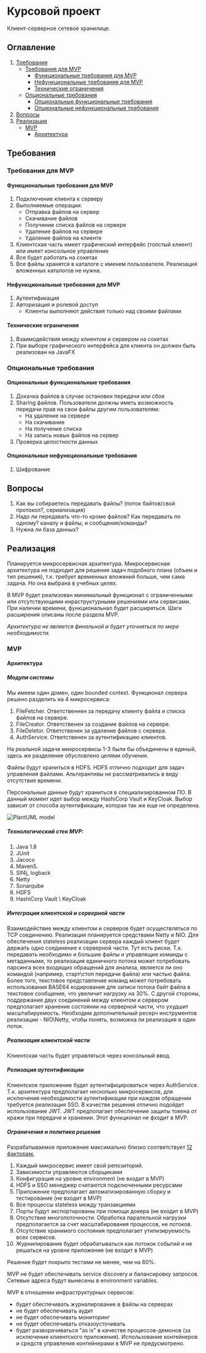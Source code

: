 # Курсовой проект
Клиент-серверное сетевое хранилице.

## Оглавление
1. [Требования](#требования)
   - [Требования для MVP](#требования-для-mvp)
     - [Функциональные требования для MVP](#функциональные-требования-для-mvp)
     - [Нефункциональные требования для MVP](#нефункциональные-требования-для-mvp)
     - [Технические ограничения](#технические-ограничения)
   - [Опциональные требования](#опциональные-требования)
     - [Опциональные функциональные требования](#опциональные-функциональные-требования)
     - [Опциональные нефункциональные требования](#опциональные-нефункциональные-требования)
2. [Вопросы](#вопросы)
3. [Реализация](#реализация)
   - [MVP](#mvp)
     - [Архитектура](#архитектура)

## Требования
### Требования для MVP
#### Функциональные требования для MVP
1. Подключение клиента к серверу
2. Выполняемые операции:
   - Отправка файлов на сервер
   - Скачивание файлов
   - Получение списка файлов на сервере
   - Удаление файлов на сервере
   - Удаление файлов на клиенте
3. Клиентская часть имеет графический интерфейс (толстый клиент) или имеет консольное управление
4. Все будет работать на сокетах
5. Все файлы хранятся в каталоге с именем пользователя. Реализация вложенных каталогов не нужна.

#### Нефункциональные требования для MVP
1. Аутентификация
2. Авторизация и ролевой доступ
   - Клиенты выполняют действия только над своими файлами

#### Технические ограничения
1. Взаимодействия между клиентом и сервером на сокетах
2. При выборе графического интерфейса для клиента он должен быть реализован на JavaFX

### Опциональные требования
#### Опциональные функциональные требования
1. Докачка файлов в случае остановки передачи или сбоя
2. Sharing файлов. Пользователи должны иметь возможность передачи прав на свои файлы другим пользователям:
   - На удаление на сервере
   - На скачивание
   - На получение списка
   - На запись новых файлов на сервер
3. Проверка целостности данных

#### Опциональные нефункциональные требования
1. Шифрование

## Вопросы
1. Как вы собираетесь передавать файлы? (поток байтов/свой протокол?, сериализация)
2. Надо ли передавать что-то кроме файлов? Как передавать по одному? каналу и файлы, и сообщения/команды?
3. Нужна ли база данных?

## Реализация

Планируется микросервисная архитектура. Микросервисная архитектура не подходит для решения задач подобного плана (объем и тип решения), т.к. требует временных вложений больше, чем сама задача. Но она выбрана в учебных целях.

В MVP будет реализован минимальный функционал с ограниченными или отсутствующими инраструктурными решениями или сервисами. При наличии времени, функциональнал будет расширяться. Шаги расширения описаны после раздела MVP.

*Архитектура не является финальной и будет уточняться по мере необходимости.*

### MVP
#### Архитектура
##### Модули системы

Мы имеем один домен, один bounded context.
Функционал сервера решено разделить на 4 микросервиса:
1. FileFetcher. Ответственнен за передачу клиенту файла и списка файлов на сервере.
2. FileCreator. Ответственен за создание файлов на сервере.
3. FileDeletor. Ответственен за удаление файлов с сервера.
4. AuthService. Ответственен за аутентификацию клиентов.

На реальной задаче микросервисы 1-3 были бы объединены в единый, здесь же разделение обусловлено целями обучения.

Файлы будут храниться в HDFS. HDFS отлично подходит для задач управления файлами. Альтерантивы не рассматривались в виду отсутствия времени.

Персональные данные будут храниться в специализированном ПО. В данный момент идет выбор между HashiCorp Vault и KeyCloak. Выбор зависит от способа аутентификации, которая так же еще не определена.

![PlantUML model](http://www.plantuml.com/plantuml/png/5Oqx4eCm30Nxd28vW56VYgi8Is1dX63q8PFR1rTltXQximTQv2wFLzSgIPmcpnPn-Xl0y3jjFLekwMprq62DgHux-C96FszymGSlB6iNBWsLfEi6AsEaCPo2EkI5Ecw6Umds03ggmqrXlEaSyPcLxlq3)

##### Технологический стек MVP:
1. Java 1.8
2. JUnit
3. Jacoco
4. Maven5.
5. Slf4j, logback
6. Netty
6. Sonarqube
7. HDFS
8. HashiCorp Vault \ KeyCloak

##### Интеграция клиентской и серверной части

Взаимодействие между клиентом и серверов будет осуществляться по TCP соединению. Реализация планируется средствами Netty и NIO. Для обеспечения stateless реализации сервера каждый клиент будет держать одно соединение к серверной части. Тут есть риски. Т.к. передавать необходимо и большие файлы и управлящие команды с метаданными, то реализация единичного потока может потребовать парсинга всех входящих обращений для анализа, является ли оно командой (например, старт\стоп передачи файла) или частью файла. Более того, текстовое представление команд может потребовать использования BASE64 кодирования для записи потока байт файла в текстовое сообщение, что увеличит нагрузку на 30%. С другой стороны, поддержание двух соединений между клиентом и сервером предполагает хранение состоянии на серверной части, что ухудшит масштабируемость. Необходим дополнительный ресерч инструментов реализации - NIO\Netty, чтобы понять, возможна ли реализация в один поток.

##### Реализация клиентской части

Клиентская часть будет управляться через консольный ввод.

##### Релизация аутентификации

Клиентское приложение будет аутентифицироваться через AuthService. Т.к. архитектура предполагает несколько микросервисов, для исключения необходимости аутентификации при каждом обращении требуется реализация SSO. В качестве решения отлично подойдет использование JWT.
JWT предполагает обеспечение защиты токена от кражи при передаче и хранении. Этот функционал не фходит в MVP.

##### Ограничения и политика решения
Разрабатываемое приложение максимально близко соответствует [12 факторам.](https://12factor.net)

1. Каждый микросервис имеет свой репозиторий.
2. Зависимости управляются сборщиками
3. Конфигурация на уровне environment (не входит в MVP)
4. HDFS и SSO менеджер считаются подключенными ресурсами
5. Приложение предполагает автоматизированную сборку и тестирование (не входит в MVP)
6. Все процессы stateless между транзакциями
7. Порты будут экспортированы при помощи докера (не входит в MVP)
8. Отсутствие многопоточности. Обработка паралельной нагрузки предполагается за счет масштабирования процессов, не потоков.
9. Отсутствие хранимого состояния предполагает утилизируемость всех сервисов.
10. Журнилирование будет обрабатываться как потокок событий и не решаться на уровне приложения (не входит в MVP)

Решение будет покрыто тестами не менее, чем на 60%.

MVP не будет обеспечивать service discovery и балансировку запросов. Сетевые адреса будут вынесены в environment variables.

MVP в отношении инфраструктурных сервисов:
- будет обеспечивать журналирование в файлы на серверах
- не будет обеспечивать аудит
- не будет обеспечивать мониторинг
- не будет обеспечивать отказоусточивать
- будет разворачиваться "as is" в качестве процессов-демонов (за исключение клиентского приложения). Использование контейнеров и средств управления контейнерами в MVP не предусмотрено.
